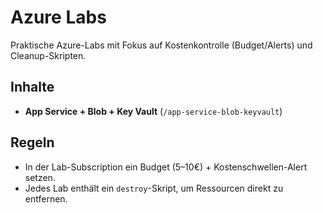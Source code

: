 # Azure Labs
Praktische Azure-Labs mit Fokus auf Kostenkontrolle (Budget/Alerts) und Cleanup-Skripten.
## Inhalte
- **App Service + Blob + Key Vault** (`/app-service-blob-keyvault`)
## Regeln
- In der Lab-Subscription ein Budget (5–10€) + Kostenschwellen-Alert setzen.
- Jedes Lab enthält ein `destroy`-Skript, um Ressourcen direkt zu entfernen.
